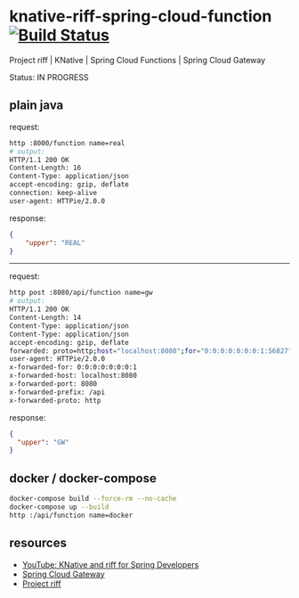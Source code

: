# knative-riff-spring-cloud-function [![Build Status](https://travis-ci.org/daggerok/knative-riff-spring-cloud-function.svg?branch=master)](https://travis-ci.org/daggerok/knative-riff-spring-cloud-function)
Project riff | KNative | Spring Cloud Functions | Spring Cloud Gateway

Status: IN PROGRESS

## plain java

request:

```bash
http :8000/function name=real
# output:
HTTP/1.1 200 OK
Content-Length: 16
Content-Type: application/json
accept-encoding: gzip, deflate
connection: keep-alive
user-agent: HTTPie/2.0.0
```

response:

```json
{
    "upper": "REAL"
}
```

---

request:

```bash
http post :8080/api/function name=gw
# output:
HTTP/1.1 200 OK
Content-Length: 14
Content-Type: application/json
Content-Type: application/json
accept-encoding: gzip, deflate
forwarded: proto=http;host="localhost:8080";for="0:0:0:0:0:0:0:1:56827"
user-agent: HTTPie/2.0.0
x-forwarded-for: 0:0:0:0:0:0:0:1
x-forwarded-host: localhost:8080
x-forwarded-port: 8080
x-forwarded-prefix: /api
x-forwarded-proto: http
```

response:

```json
{
  "upper": "GW"
}
```

## docker / docker-compose

```bash
docker-compose build --force-rm --no-cache
docker-compose up --build
http :/api/function name=docker
```

<!--

TODO...

## k8s riff

```bash
kubectl config current-context
kubectl get pod --all-namespaces -w

brew tap k14s/tap
brew reinstall kapp
kapp version

brew tap k14s/tap
brew reinstall ytt
ytt version

brew reinstall riff

kubectl create ns apps

kapp deploy -y -n apps -a cert-manager -f https://storage.googleapis.com/projectriff/release/0.5.0-snapshot/cert-manager.yaml
kapp deploy -y -n apps -a kpack -f https://storage.googleapis.com/projectriff/release/0.5.0-snapshot/kpack.yaml
kapp deploy -y -n apps -a riff-builders -f https://storage.googleapis.com/projectriff/release/0.5.0-snapshot/riff-builders.yaml
kapp deploy -y -n apps -a riff-build -f https://storage.googleapis.com/projectriff/release/0.5.0-snapshot/riff-build.yaml

# ytt is used to convert the ingress service to NodePort because Docker for Mac does not support `LoadBalancer` services.
ytt -f https://storage.googleapis.com/projectriff/release/0.5.0-snapshot/istio.yaml -f https://storage.googleapis.com/projectriff/charts/overlays/service-nodeport.yaml --file-mark istio.yaml:type=yaml-plain | kapp deploy -n apps -a istio -f - -y
kapp deploy -y -n apps -a knative -f https://storage.googleapis.com/projectriff/release/0.5.0-snapshot/knative.yaml
kapp deploy -y -n apps -a riff-knative-runtime -f https://storage.googleapis.com/projectriff/release/0.5.0-snapshot/riff-knative-runtime.yaml

riff doctor

DOCKER_ID=daggerok
riff credential apply my-creds --docker-hub $DOCKER_ID --set-default-image-prefix
```

_play!_

```bash
riff function create square \
  --git-repo https://github.com/projectriff-samples/node-square  \
  --artifact square.js \
  --tail
```

-->

## resources

* [YouTube: KNative and riff for Spring Developers](https://www.youtube.com/watch?v=zCObFAhrhJM)
* [Spring Cloud Gateway](https://spring.io/projects/spring-cloud-gateway)
* [Project riff](https://projectriff.io/docs/v0.4/getting-started/docker-for-mac)

<!--

* [Official Apache Maven documentation](https://maven.apache.org/guides/index.html)
* [Spring Boot Maven Plugin Reference Guide](https://docs.spring.io/spring-boot/docs/2.2.4.RELEASE/maven-plugin/)
* [Spring Configuration Processor](https://docs.spring.io/spring-boot/docs/2.2.4.RELEASE/reference/htmlsingle/#configuration-metadata-annotation-processor)
* [Spring Boot DevTools](https://docs.spring.io/spring-boot/docs/2.2.4.RELEASE/reference/htmlsingle/#using-boot-devtools)
* [Function](https://cloud.spring.io/spring-cloud-function/)
* [Various sample apps using Spring Cloud Function](https://github.com/spring-cloud/spring-cloud-function/tree/master/spring-cloud-function-samples)

-->
